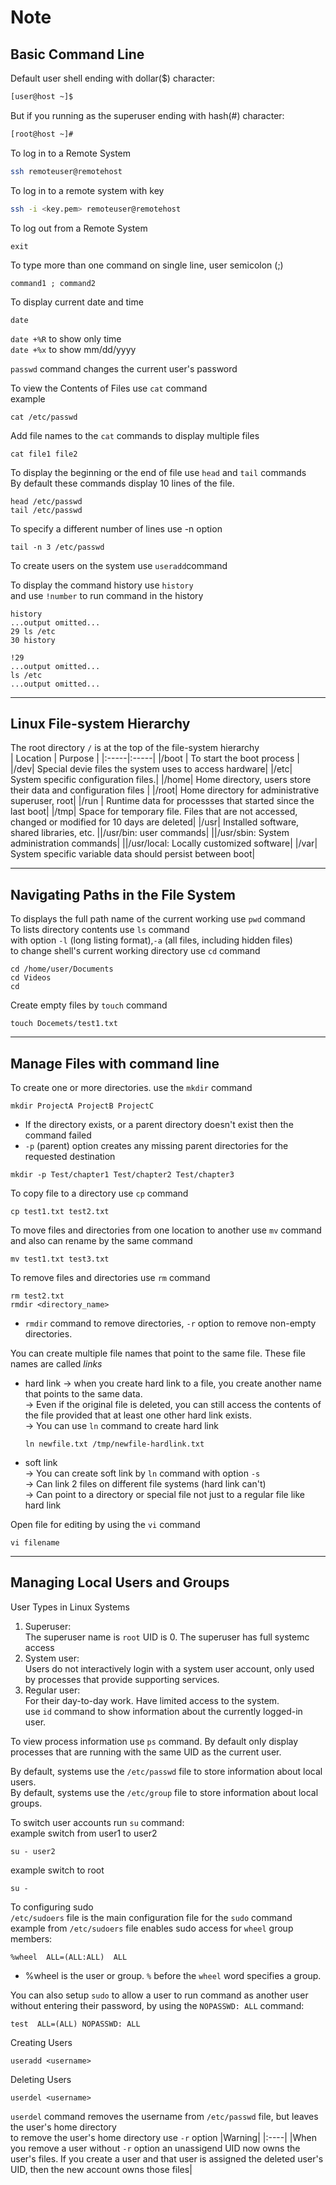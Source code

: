 # Note
## Basic Command Line

Default user shell ending with dollar($) character: <br>
```bash
[user@host ~]$
```
But if you running as the superuser ending with hash(#) character: <br>
```bash
[root@host ~]#
```
To log in to a Remote System <br>
```bash
ssh remoteuser@remotehost
```
To log in to a remote system with key <br>
```bash
ssh -i <key.pem> remoteuser@remotehost
```
To log out from a Remote System <br>
```
exit
```
To type more than one command on single line, user semicolon (;) <br>
```
command1 ; command2
```
To display current date and time <br>
```
date
```
`date +%R` to show only time <br>
`date +%x` to show mm/dd/yyyy <br>

`passwd` command changes the current user's password <br>

To view the Contents of Files use `cat` command <br>
example <br>
```
cat /etc/passwd
```

Add file names to the `cat` commands to display multiple files <br>
```
cat file1 file2
```

To display the beginning or the end of file use `head` and `tail` commands <br>
By default these commands display 10 lines of the file. <br>
```
head /etc/passwd
tail /etc/passwd
```
To specify a different number of lines use -n option <br>
```
tail -n 3 /etc/passwd
```
To create users on the system use `useradd`command <br>

To display the command history use `history` <br>
and use `!number` to run command in the history <br>
```
history
...output omitted...
29 ls /etc
30 history

!29
...output omitted...
ls /etc
...output omitted...
```

___

## Linux File-system Hierarchy
The root directory `/` is at the top of the file-system hierarchy <br>
| Location | Purpose |
|:-----|:-----|
|/boot    | To start the boot process |
|/dev| Special devie files the system uses to access hardware|
|/etc| System specific configuration files.|
|/home| Home directory, users store their data and configuration files |
|/root| Home directory for administrative superuser, root|
|/run | Runtime data for processses that started since the last boot|
|/tmp| Space for temporary file. Files that are not accessed, changed or modified for 10 days are deleted|
|/usr| Installed software, shared libraries, etc.
||/usr/bin: user commands|
||/usr/sbin: System administration commands|
||/usr/local: Locally customized software|
|/var| System specific variable data should persist between boot|

___
## Navigating Paths in the File System
To displays the full path name of the current working use `pwd` command <br>
To lists directory contents use `ls` command <br>
with option `-l` (long listing format),`-a` (all files, including hidden files) <br>
to change shell's current working directory use `cd` command <br>
```
cd /home/user/Documents
cd Videos
cd
```
Create empty files by `touch` command <br>
```
touch Docemets/test1.txt
```
___

## Manage Files with command line
To create one or more directories. use the `mkdir` command <br>
```
mkdir ProjectA ProjectB ProjectC
```
-  If the directory exists, or a parent directory doesn't exist then the command failed <br>
- `-p` (parent) option creates any missing parent directories for the requested destination <br>
```
mkdir -p Test/chapter1 Test/chapter2 Test/chapter3
```
To copy file to a directory use `cp` command <br>
```
cp test1.txt test2.txt
```
To move files and directories from one location to another use `mv` command <br>
and also can rename by the same command <br>
```
mv test1.txt test3.txt
```
To remove files and directories use `rm` command
```
rm test2.txt
rmdir <directory_name>
```
- `rmdir` command to remove directories, `-r` option to remove non-empty directories. <br>

You can create multiple file names that point to the same file. These file names are called *links* <br>
- hard link
  -> when you create hard link to a file, you create another name that points to the same data. <br>
  -> Even if the original file is deleted, you can still access the contents of the file provided that at least one other hard link exists. <br> 
  -> You can use `ln` command to create hard link <br>
  ```
  ln newfile.txt /tmp/newfile-hardlink.txt
- soft link <br>
  -> You can create soft link by `ln` command with option `-s` <br>
  -> Can link 2 files on different file systems (hard link can't) <br>
  -> Can point to a directory or special file not just to a regular file like hard link <br>

Open file for editing by using the `vi` command <br>
```
vi filename
```
___

## Managing Local Users and Groups
User Types in Linux Systems <br>
1. Superuser: <br>
   The superuser name is `root` UID is 0. The superuser has full systemc access
2. System user: <br>
   Users do not interactively login with a system user account, only used by processes that provide supporting services.
3. Regular user: <br>
  For their day-to-day work. Have limited access to the system. <br>
  use `id` command to show information about the currently logged-in user. <br>

To view process information use `ps` command. By default only display processes that are running with the same UID as the current user. <br>

By default, systems use the `/etc/passwd` file to store information about local users. <br>
By default, systems use the `/etc/group` file to store information about local groups. <br>

To switch user accounts run `su` command: <br>
example switch from user1 to user2 <br>
```
su - user2
```
example switch to root <br>
```
su -
```

To configuring sudo <br>
`/etc/sudoers` file is the main configuration file for the `sudo` command <br>
example from `/etc/sudoers` file enables sudo access for `wheel` group members: <br>
```
%wheel  ALL=(ALL:ALL)  ALL
```
- %wheel is the user or group. `%` before the `wheel` word specifies a group. <br>

You can also setup `sudo` to allow a user to run command as another user without entering their password, by using the `NOPASSWD: ALL` command: <br>
```
test  ALL=(ALL) NOPASSWD: ALL
```

Creating Users <br>
```
useradd <username>
```

Deleting Users <br>
```
userdel <username>
```
`userdel` command removes the username from `/etc/passwd` file, but leaves the user's home directory <br>
to remove the user's home directory use `-r` option
|Warning|
|:----|
|When you remove a user without `-r` option an unassigend UID now owns the user's files. If you create a user and that user is assigned the deleted user's UID, then the new account owns those files|

